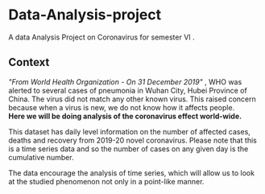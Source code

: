# Data-Analysis-project
A data Analysis Project on Coronavirus for semester VI .

<h2>Context</h2>

<I> "From World Health Organization - On 31 December 2019" </I>, WHO was alerted to several cases of pneumonia in Wuhan City, Hubei Province of China. The virus did not match any other known virus. This raised concern because when a virus is new, we do not know how it affects people. <br><B>Here we will be doing analysis of the coronavirus effect world-wide.</B></br>     

This dataset has daily level information on the number of affected cases, deaths and recovery from 2019-20 novel coronavirus. Please note that this is a time series data and so the number of cases on any given day is the cumulative number.

The data encourage the analysis of time series, which will allow us to look at the studied phenomenon not only in a point-like manner. 

